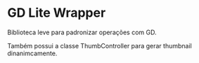 GD Lite Wrapper
===============

Biblioteca leve para padronizar operações com GD.

Também possui a classe ThumbController para gerar thumbnail dinanimcamente.

